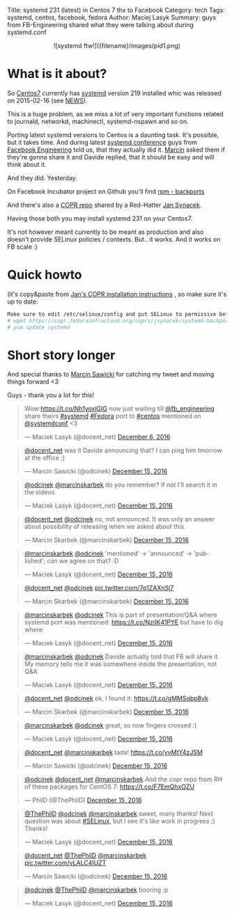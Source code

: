 Title: systemd 231 (latest) in Centos 7 thx to Facebook
Category: tech
Tags: systemd, centos, facebook, fedora
Author: Maciej Lasyk
Summary: guys from FB-Engineering shared what they were talking about during systemd.conf

<center>![systemd ftw!]({filename}/images/pid1.png)</center>

# What is it about? #

So [Centos7](https://www.centos.org/) currently has [systemd](https://www.freedesktop.org/wiki/Software/systemd/)
version 219 installed whic was released on 2015-02-16 (see [NEWS](https://github.com/systemd/systemd/blob/master/NEWS)).

This is a huge problem, as we miss a lot of very important functions related to
journald, networkd, machinectl, systemd-nspawn and so on.

Porting latest systemd versions to Centos is a daunting task. It's possible,
but it takes time. And during latest [systemd conference](https://conf.systemd.io/)
guys from [Facebook Engineering](https://twitter.com/fb_engineering) told us,
that they actually did it. [Marcin](https://twitter.com/marcinskarbek) asked
them if they're gonna share it and Davide replied, that it should be easy and
will think about it.

And they did. Yesterday.

On Facebook Incubator project on Github you'll find [rpm - backports](https://github.com/facebookincubator/rpm-backports)

And there's also a [COPR repo](https://copr.fedorainfracloud.org/coprs/jsynacek/systemd-backports-for-centos-7/) 
shared by a Red-Hatter [Jan Synacek](https://github.com/jsynacek).

Having those both you may install systemd 231 on your Centos7.

It's not however meant currently to be meant as production and also doesn't
provide SELinux policies / contexts. But.. it works. And it works on FB scale 
:)

# Quick howto #

(it's copy&paste from [Jan's COPR installation instructions](https://copr.fedorainfracloud.org/coprs/jsynacek/systemd-backports-for-centos-7/)
, so make sure it's up to date:

```bash
Make sure to edit /etc/selinux/config and put SELinux to permissive before you update, otherwise your system will not boot anymore!
# wget https://copr.fedorainfracloud.org/coprs/jsynacek/systemd-backports-for-centos-7/repo/epel-7/jsynacek-systemd-backports-for-centos-7-epel-7.repo -O /etc/yum.repos.d/jsynacek-systemd-centos-7.repo
# yum update systemd
```
# Short story longer #

And special thanks to [Marcin Sawicki](https://twitter.com/odcinek) for 
catching my tweet and moving things forward <3

Guys - thank you a lot for this!

<blockquote class="twitter-tweet" data-lang="en"><p lang="en" dir="ltr">Wow:<a href="https://t.co/Nh1yoxlGIG">https://t.co/Nh1yoxlGIG</a> now just waiting till <a href="https://twitter.com/fb_engineering">@fb_engineering</a> share theirs <a href="https://twitter.com/hashtag/systemd?src=hash">#systemd</a> <a href="https://twitter.com/hashtag/Fedora?src=hash">#Fedora</a> port to <a href="https://twitter.com/hashtag/centos?src=hash">#centos</a> mentioned on <a href="https://twitter.com/systemdconf">@systemdconf</a> &lt;3</p>&mdash; Maciek Lasyk (@docent_net) <a href="https://twitter.com/docent_net/status/806196636770795521">December 6, 2016</a></blockquote>
<script async src="//platform.twitter.com/widgets.js" charset="utf-8"></script>
<blockquote class="twitter-tweet" data-conversation="none" data-lang="en"><p lang="en" dir="ltr"><a href="https://twitter.com/docent_net">@docent_net</a> was it Davide announcing that? I can ping him tmorrow at the office ;)</p>&mdash; Marcin Sawicki (@odcinek) <a href="https://twitter.com/odcinek/status/809314228091785216">December 15, 2016</a></blockquote>
<script async src="//platform.twitter.com/widgets.js" charset="utf-8"></script>
<blockquote class="twitter-tweet" data-conversation="none" data-lang="en"><p lang="en" dir="ltr"><a href="https://twitter.com/odcinek">@odcinek</a> <a href="https://twitter.com/marcinskarbek">@marcinskarbek</a> do you remember? If not I&#39;ll search it in the videos.</p>&mdash; Maciek Lasyk (@docent_net) <a href="https://twitter.com/docent_net/status/809332228723445760">December 15, 2016</a></blockquote>
<script async src="//platform.twitter.com/widgets.js" charset="utf-8"></script>
<blockquote class="twitter-tweet" data-conversation="none" data-lang="en"><p lang="en" dir="ltr"><a href="https://twitter.com/docent_net">@docent_net</a> <a href="https://twitter.com/odcinek">@odcinek</a> no, not announced. It was only an answer about possibility of releasing when we asked about this.</p>&mdash; Marcin Skarbek (@marcinskarbek) <a href="https://twitter.com/marcinskarbek/status/809334484533387264">December 15, 2016</a></blockquote>
<script async src="//platform.twitter.com/widgets.js" charset="utf-8"></script>
<blockquote class="twitter-tweet" data-conversation="none" data-lang="en"><p lang="en" dir="ltr"><a href="https://twitter.com/marcinskarbek">@marcinskarbek</a> <a href="https://twitter.com/odcinek">@odcinek</a> &#39;mentioned&#39; -&gt; &#39;announced&#39; -&gt; &#39;published&#39;; can we agree on that? :D</p>&mdash; Maciek Lasyk (@docent_net) <a href="https://twitter.com/docent_net/status/809350242223198208">December 15, 2016</a></blockquote>
<script async src="//platform.twitter.com/widgets.js" charset="utf-8"></script>
<blockquote class="twitter-tweet" data-conversation="none" data-lang="en"><p lang="und" dir="ltr"><a href="https://twitter.com/docent_net">@docent_net</a> <a href="https://twitter.com/odcinek">@odcinek</a> <a href="https://t.co/7q1ZAXnSj7">pic.twitter.com/7q1ZAXnSj7</a></p>&mdash; Marcin Skarbek (@marcinskarbek) <a href="https://twitter.com/marcinskarbek/status/809351156375883776">December 15, 2016</a></blockquote>
<script async src="//platform.twitter.com/widgets.js" charset="utf-8"></script>
<blockquote class="twitter-tweet" data-conversation="none" data-lang="en"><p lang="en" dir="ltr"><a href="https://twitter.com/marcinskarbek">@marcinskarbek</a> <a href="https://twitter.com/odcinek">@odcinek</a> This is part of presentation/Q&amp;A where systemd port was mentioned: <a href="https://t.co/NziIK41PYE">https://t.co/NziIK41PYE</a> but have to dig where</p>&mdash; Maciek Lasyk (@docent_net) <a href="https://twitter.com/docent_net/status/809352168725684226">December 15, 2016</a></blockquote>
<script async src="//platform.twitter.com/widgets.js" charset="utf-8"></script>
<blockquote class="twitter-tweet" data-conversation="none" data-lang="en"><p lang="en" dir="ltr"><a href="https://twitter.com/marcinskarbek">@marcinskarbek</a> <a href="https://twitter.com/odcinek">@odcinek</a> Davide actually told that FB will share it. My memory tells me it was somewhere inside the presentation, not Q&amp;A</p>&mdash; Maciek Lasyk (@docent_net) <a href="https://twitter.com/docent_net/status/809352439266758656">December 15, 2016</a></blockquote>
<script async src="//platform.twitter.com/widgets.js" charset="utf-8"></script>
<blockquote class="twitter-tweet" data-conversation="none" data-lang="en"><p lang="en" dir="ltr"><a href="https://twitter.com/docent_net">@docent_net</a> <a href="https://twitter.com/odcinek">@odcinek</a> ok, I found it: <a href="https://t.co/gMMSqbp8vk">https://t.co/gMMSqbp8vk</a></p>&mdash; Marcin Skarbek (@marcinskarbek) <a href="https://twitter.com/marcinskarbek/status/809357830201503744">December 15, 2016</a></blockquote>
<script async src="//platform.twitter.com/widgets.js" charset="utf-8"></script>
<blockquote class="twitter-tweet" data-conversation="none" data-lang="en"><p lang="en" dir="ltr"><a href="https://twitter.com/marcinskarbek">@marcinskarbek</a> <a href="https://twitter.com/odcinek">@odcinek</a> great, so now fingers crossed :)</p>&mdash; Maciek Lasyk (@docent_net) <a href="https://twitter.com/docent_net/status/809362164930805761">December 15, 2016</a></blockquote>
<script async src="//platform.twitter.com/widgets.js" charset="utf-8"></script>
<blockquote class="twitter-tweet" data-conversation="none" data-lang="en"><p lang="es" dir="ltr"><a href="https://twitter.com/docent_net">@docent_net</a> <a href="https://twitter.com/marcinskarbek">@marcinskarbek</a> tada! <a href="https://t.co/yvMtY4zJSM">https://t.co/yvMtY4zJSM</a></p>&mdash; Marcin Sawicki (@odcinek) <a href="https://twitter.com/odcinek/status/809450352390991872">December 15, 2016</a></blockquote>
<script async src="//platform.twitter.com/widgets.js" charset="utf-8"></script>
<blockquote class="twitter-tweet" data-conversation="none" data-lang="en"><p lang="en" dir="ltr"><a href="https://twitter.com/odcinek">@odcinek</a> <a href="https://twitter.com/docent_net">@docent_net</a> <a href="https://twitter.com/marcinskarbek">@marcinskarbek</a> And the copr repo from RH of these packages for CentOS 7: <a href="https://t.co/F7EmQhxOZU">https://t.co/F7EmQhxOZU</a></p>&mdash; PhilD (@ThePhilD) <a href="https://twitter.com/ThePhilD/status/809492567511310336">December 15, 2016</a></blockquote>
<script async src="//platform.twitter.com/widgets.js" charset="utf-8"></script>
<blockquote class="twitter-tweet" data-conversation="none" data-lang="en"><p lang="en" dir="ltr"><a href="https://twitter.com/ThePhilD">@ThePhilD</a> <a href="https://twitter.com/odcinek">@odcinek</a> <a href="https://twitter.com/marcinskarbek">@marcinskarbek</a> sweet, many thanks! Next question was about <a href="https://twitter.com/hashtag/SELinux?src=hash">#SELinux</a>, but I see it&#39;s like work in progress ;) Thanks!</p>&mdash; Maciek Lasyk (@docent_net) <a href="https://twitter.com/docent_net/status/809494964958883840">December 15, 2016</a></blockquote>
<script async src="//platform.twitter.com/widgets.js" charset="utf-8"></script>
<blockquote class="twitter-tweet" data-conversation="none" data-lang="en"><p lang="und" dir="ltr"><a href="https://twitter.com/docent_net">@docent_net</a> <a href="https://twitter.com/ThePhilD">@ThePhilD</a> <a href="https://twitter.com/marcinskarbek">@marcinskarbek</a> <a href="https://t.co/vLALC4IUZT">pic.twitter.com/vLALC4IUZT</a></p>&mdash; Marcin Sawicki (@odcinek) <a href="https://twitter.com/odcinek/status/809513208998309888">December 15, 2016</a></blockquote>
<script async src="//platform.twitter.com/widgets.js" charset="utf-8"></script>
<blockquote class="twitter-tweet" data-conversation="none" data-lang="en"><p lang="en" dir="ltr"><a href="https://twitter.com/odcinek">@odcinek</a> <a href="https://twitter.com/ThePhilD">@ThePhilD</a> <a href="https://twitter.com/marcinskarbek">@marcinskarbek</a> booring :p</p>&mdash; Maciek Lasyk (@docent_net) <a href="https://twitter.com/docent_net/status/809515640193220608">December 15, 2016</a></blockquote>
<script async src="//platform.twitter.com/widgets.js" charset="utf-8"></script>